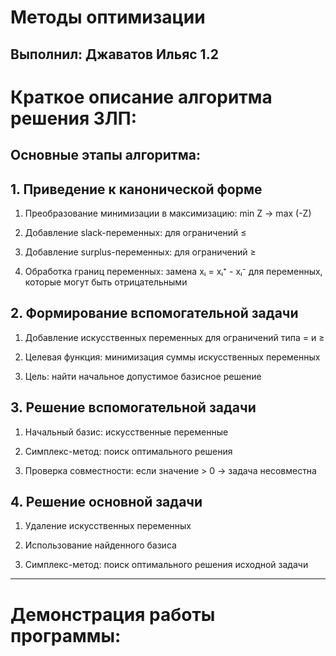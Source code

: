 # Методы оптимизации
## Выполнил: Джаватов Ильяс 1.2
# Краткое описание алгоритма решения ЗЛП:
## Основные этапы алгоритма:
## 1. Приведение к канонической форме
1. Преобразование минимизации в максимизацию: min Z → max (-Z)

2. Добавление slack-переменных: для ограничений ≤

3. Добавление surplus-переменных: для ограничений ≥

4. Обработка границ переменных: замена xᵢ = xᵢ⁺ - xᵢ⁻ для переменных, которые могут быть отрицательными

## 2. Формирование вспомогательной задачи
1. Добавление искусственных переменных для ограничений типа = и ≥

2. Целевая функция: минимизация суммы искусственных переменных

3. Цель: найти начальное допустимое базисное решение

## 3. Решение вспомогательной задачи
1. Начальный базис: искусственные переменные

2. Симплекс-метод: поиск оптимального решения

3. Проверка совместности: если значение > 0 → задача несовместна

## 4. Решение основной задачи
1. Удаление искусственных переменных

2. Использование найденного базиса

3. Симплекс-метод: поиск оптимального решения исходной задачи

--------------------------------------------------------------

# Демонстрация работы программы:

